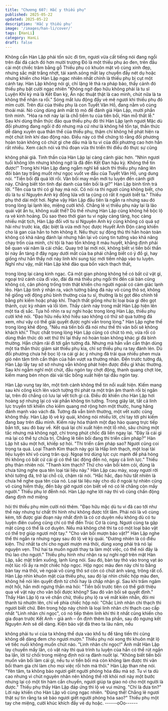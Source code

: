 ```yaml
---
title: "Chương 607: Hắc y thiếu phụ"
published: 2025-05-22
updated: 2025-05-22
description: 'Hắc y thiếu phụ'
image: '/images/han-li/cover/'
tags: [HanLi]
category: HanLi
draft: false
---
```


Không cần Hàn Lập phải tốn sức đi tìm, ngươi vừa cất tiếng nói
đang ngồi trên đài đá cách đó hơn mười trượng
Đó là một thiếu phụ áo đen, trên đầu cài một chiếc trâm bằng gỗ
Thiếu phụ có khuôn mặt vô cùng xinh đẹp, nhưng sắc mặt trắng
nhợt, tái xanh.sóng mắt lay chuyển đầy nét dụ hoặc nhưng khiến
cho Hàn Lập ngạc nhiên nhất chính là thiếu phụ bị cụt một cánh
tay.
Hàn Lập không nói gì, chỉ lặng lẽ thả ra pháp bảo, thấy cảnh đó
thiếu phụ bật cười ngạc nhiên
"Không ngờ đạo hữu không phải là tu sĩ Luyện Khí kỳ mà là Kết
Đan kỳ, Ẩn nặc thuật thật là cao minh, chút nữa là ta không thể
nhận ra rồi." Sóng mắt lưu động đầy vẻ mê ngươi khi thiếu phụ đó
mỉm cười.
Trên đùi của thiếu phụ là con Tuyết Vân Hồ, đang nằm vô cùng
thoải mái. Nó cũng dùng ánh mắt tò mò để đánh giá Hàn Lập,
mười phần tinh minh.
"Hóa ra nơi này lại là chỗ tiềm tu của tiền bối, Hàn mỗ thất lễ."
Sau khi dùng thần thức đảo qua thiếu phụ đó thì Hàn Lập lạnh
ngươi
Mặc dù đối phương đang ngồi ở đó nhưng mà cứ như là không
hề tồn tại, thần thức dễ dàng xuyên qua thân thể của thiếu phụ,
thậm chí không hề phát hiện ra một chút linh khí dao động nào.
Điều này có thể chứng tỏ rằng đối phương hoàn toàn không có
chút gì che dấu mà là tu vi của đối phương cao hơn hắn rất nhiều.
Xem cách nói và thủ đoạn vừa thi triển thì điều đó thực sự cũng

không phải giả.
Tinh thần của Hàn Lập lại càng cảnh giác hơn.
"Nhìn ngươi tuổi không lớn nhưng không ngờ là đã đến Kết Đan
hậu kỳ. Không thể tin được!" Trong khi Hàn Lập đang ngẫm nghĩ
kế sách thì thiếu phụ nâng lên đôi bàn tay trắng muốt như ngọc
vuốt ve đầu của Tuyết Vân Hồ, ung dung nói.
"Tiền bối đã quá lời rồi. Vãn bối may mắn mới tu luyện đến cảnh
giới này. Chẳng biết tôn tính đại danh của tiền bối là gì?" Hàn Lập
bình tĩnh trả lời.
"Tên của ta thì có gì hay mà nói. Có nói ra thì ngươi cũng không
biết, cho dù là tu sĩ Nguyên Anh kỳ đồng lứa với ta cũng có rất ít
ngươi biết ta." Thiếu phụ thở dài một hơi.
Nghe vậy Hàn Lập đầu tiên là ngẩn ra nhưng sau đó trong lòng lại
lạnh lẽo, miệng cười khổ.
Chẳng lẽ vị thiếu phụ này lại là lão quái vật ẩn tu, không xuất thế?
Dù thế nhưng Hàn Lập cũng không hề bộc lộ ra vẻ kinh hoảng.
Dù sao theo thời gian tu vi ngày càng tăng, học càng nhiều mật
tịch, Hàn Lập đối với tu sĩ Nguyên Anh kỳ cũng không có quá sợ
hãi như trước kia, đặc biệt là vừa mới học được Huyết Ảnh Độn
càng khiến cho lá gan của hắn to hơn không ít.
Nếu thực sự động thủ thì hắn hoàn toàn không có khả năng đánh
lại nhưng hắn lại vô cùng tin tưởng vào khả năng chạy trốn của
mình, chỉ tội là hao tổn không ít máu huyết, khẳng định phải bế
quan vài năm là cái chắc.
Quay trở lại mới nói, không biết vị tiền bối thần bí này ẩn tàng ở
đây ngay dưới mắt của ba phái chẳng biết có ý đồ gì, hay giống
như hắn thấy nơi này linh khí sung túc mới tiềm nhập vào tu
luyện.
Nghĩ như vậy, mắt Hàn Lập khẽ đảo qua bốn vách thạch thất,

trong lòng lại càng kinh ngạc. Cả một gian phòng không hề có bất
cứ vật gì, ngoại trừ cánh cửa đi vào, đài đá mà thiếu phụ ngồi thì
đến cái bàn cũng không có, căn phòng trống trơn thật khiến cho
người ngoài có cảm giác lạnh lẽo.
Hàn Lập tinh ý nhận ra, vách tường bằng đá này vô cùng thô sơ,
không hề giống với động phủ bình thường của tu sĩ, thường là bị
gọt đẽo chỉnh tề bằng phi kiếm hoặc pháp khí. Thạch thất giống
như bị loại búa gì đẽo gọt thành, cực kỳ nhám và lồi lõm.
Thấy cảnh này trong mắt Hàn Lập hiện lên một tia dị sắc.
Tựa hồ nhìn ra sự nghi hoặc trong lòng Hàn Lập, thiếu phụ cười
khẽ nói.
"Đạo hữu nếu khó hiểu sao không có thử sờ qua tường đá xem,
như vậy có thể giải quyết được nghi vấn trong lòng."
Hàn Lập nghe thế trong lòng khẽ động.
"Nếu mà tiến bối đã nói như thế thì vãn bối sẽ không khách khí."
Thực chất trong lòng Hàn Lập cũng có chút tò mò, vừa rồi có
dùng thần thức dò xét thử thì lại thấy nó hoàn toàn không khác gì
đá bình thường.
Hắn chậm rãi đi tới gần tường đá.
Nhưng mà hắn vẫn cẩn thận dùng một tia thần thức giám sát
thiếu phụ kia, chỉ sợ thiếu phụ ra tay đánh lén.
Dù đối phương chưa hề bọc lộ ra cái gì ác ý nhưng đã trải qua
nhiều phen mưa gió nên tâm tính cẩn thận của hắn vượt xa
thường nhân.
Đến trước tường đá, Hàn Lập lấy tay sờ sờ nhưng vẫn không
phát hiện được điều gì khác thường.
Sau khi ngẫm nghĩ một chút, đầu ngón tay chợt động, thanh
quang chợt lóe, kiếm mang bén nhọn dài vài tấc bỗng xuất hiện
tại đầu ngón tay.

Hàn Lập vung tay lên, một tình cảnh không thể tin nổi xuất hiện.
Kiếm mang sau khi công kích lên vách tường thì phát ra một trận
âm thanh rồi bị ngăn lại, trên đó chẳng có lưu lại vết tích gì cả.
Điều đó khiến cho Hàn Lập hơi hoảng sợ nhưng lại có vài phần
không tin tưởng.
Trong giây lát, tất cả linh lực truyền tới khiến cho kiếm quang mở
rộng hơn một thước, hung hăng đánh mạnh vào vách đá.
Tường đá vẫn bình thường, một vết xước cũng không thấy.
Hàn Lập lộ vẻ kỳ quái, không nói nhiều lời, chỉ tay tới phi kiếm
đang bay trên đầu mình. Kiếm này hóa thành một đạo hào quang
trực tiếp bắn tới, sau đó bay về.
Kết quả lại chỉ xuất hiện một lỗ nhỏ, sâu chừng một tấc nhưng mà
không ngờ, chỉ trong phút chốc đã liền ngay lại.
"Đây là cái gì mà lại có thể tự chữa trị. Chẳng lẽ tiền bối đang thi
triển cấm pháp?" Hàn Lập hít sâu một hơi, khiếp sợ hỏi.
"Thi triển cấm pháp sao? Ngươi cũng coi trọng ta quá. Loại Thanh
Kim thạch này gọi là Hấp linh thạch, một loại tài liệu luyện khí vô
cùng trân quý. Ngoại trừ dùng lực cực mạnh để phá hỏng thì
không có bất cứ cái gì có thể tác động đến nó, ngay cả linh lực."
Thiếu phụ thản nhiên nói.
"Thanh kim thạch? Thứ cho vãn bối kém cỏi, đúng là chưa từng
nghe qua tên loại tài liệu này." Hàn Lập cau mày, xoay ngươi rời
khỏi tường đá, trở lại chỗ cũ, chậm rãi nói.
"Hắc hắc, đạo hữu tất nhiên là chưa hề nghe qua tên của nó. Loại
tài liệu này cho dù ở ngoài tự nhiên cũng vô cùng hiếm thấy, đến
bây giờ ngươi còn biết về nó có lẽ chẳng còn mấy người." Thiếu
phụ lơ đễnh nói.
Hàn Lập nghe lời này thì vô cùng chấn động đang định mở miệng

hỏi thì thiếu phụ mỉm cười nói thêm.
"Đạo hữu mặc dù tu vi đã cao tới như thế này nhưng tư chất thì
hình như không được tốt lắm. Phải nói là vô cùng kém, tới được
giai đoạn này nhất định là có cơ duyên nếu không dù có tu luyện
điên cuồng cũng chỉ có thể đến Trúc Cơ là cùng. Ngươi cùng ta
gặp mặt cũng có thể là cơ duyên. Nếu mà không chê thì ta có một
loại bảo vật có thể trợ giúp ngươi một tay."
"Cho vãn bối mượn bảo vật?" Hàn Lập nghe thế thì ngẩn ra
nhưng ngay sau đó lộ vẻ kỳ quái.
"Đương nhiên là có điều kiện. Thứ nhất ta chỉ cho ngươi mượn mà
thôi, dùng xong phải trả nó lại nguyện vẹn. Thứ hai ta muốn ngươi
thay ta làm một việc, có thể nói đây là thù lao cho ngươi." Thiếu
phụ hình như nhận ra sự nghi ngờ trên mặt Hàn Lập, sắc mặt
trầm xuống, lạnh lùng nói.
Sau đó, bàn tay thò vào trong vạt áo một lúc rồi ấy ra một chiếc
hộp ngọc.
Hộp ngọc màu đen này chỉ to bằng bàn tay mà thôi, vẻ ngoài vô
cùng thô sơ còn có chút ánh vàng, trông rất cổ.
Hàn Lập nhìn khuôn mặt của thiếu phụ, sau đó lại nhìn chiếc hộp
màu đen, không hề nói lên quyết định từ chối hay là chấp nhận gì.
Sau khi trầm ngâm một hồi, hắn mới ngưng thần mà hỏi:
"Tiền bối trước tiên có thể giới thiệu qua về vật này cho vãn bối
được không? Sau đó vãn bối sẽ quyết định."
Thấy Hàn Lập lộ ra vẻ chần chừ, thiếu phụ lộ ra vẻ mất kiên nhẫn,
đôi mi thanh tú nhướn lên, chỉ về phía chiếc hộp nói:
"Chắc Linh nhãn chi thạch thì ngươi biết chứ. Bên trong hộp này
chính là loại linh nhãn chi thạch cao cấp nhất "Linh nhãn chi
ngọc", có nó tiếp thêm linh khí thì ít nhất cũng khiến cho gia đoạn
trước Kết Anh – giả anh – ổn định thêm ba phần, sau đó ngưng
kết Nguyên Anh sẽ dễ dàng. Kiện bảo vật đã theo ta lâu năm, nếu

không phải tu vi của ta không thể dựa vào khổ tu để tăng tiến thì
cũng không dễ dàng đem cho ngươi mượn."
Thiếu phụ nói xong thì khuôn mặt lộ vẻ tiếc nuối không muốn chút
nào.
"Linh nhãn chi ngọc!" Ánh mắt Hàn Lập lay chuyển mấy lần, có
vật này thì quá trình tu luyện của hắn có thể rút ngắn ba lần, lời từ
chối trong miệng định nói ra đành nuốt lại.
"Không biết tiền bối muốn vãn bối làm cái gì, nếu tu vi tiền bối mà
còn không làm được thì vãn bối tham gia chỉ làm cho mọi việc rối
hơn mà thôi." Hàn Lập than nhẹ nói.
"Yên tâm, ta không bảo ngươi giết người phóng hỏa đâu mà sợ.
Tu vi ta dù cao nhưng vì chút nguyên nhân nên không thể rời khỏi
nơi này một bước nhưng lại có một tín hàm cần chuyển, ngươi
giúp ta giao nó cho một người là được." Thiếu phụ thấy Hàn Lập
đáp ứng thì lộ vẻ vui mừng.
"Chỉ là đưa tin?" Lời này khiến cho Hàn Lập vô cùng ngạc nhiên.
"Đúng thế! Chẳng lẽ ngươi thật sự tin rằng ta sẽ bảo ngươi giết
người phóng hỏa sao?" Thiếu phụ một tay che miệng, cười khúc
khích đầy vẻ dụ hoặc.
------oOo------
